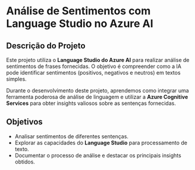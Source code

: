 # Análise de Sentimentos com Language Studio no Azure AI

## Descrição do Projeto
Este projeto utiliza o **Language Studio do Azure AI** para realizar análise de sentimentos de frases fornecidas. O objetivo é compreender como a IA pode identificar sentimentos (positivos, negativos e neutros) em textos simples.

Durante o desenvolvimento deste projeto, aprendemos como integrar uma ferramenta poderosa de análise de linguagem e utilizar a **Azure Cognitive Services** para obter insights valiosos sobre as sentenças fornecidas.

## Objetivos
- Analisar sentimentos de diferentes sentenças.
- Explorar as capacidades do **Language Studio** para processamento de texto.
- Documentar o processo de análise e destacar os principais insights obtidos.

 
